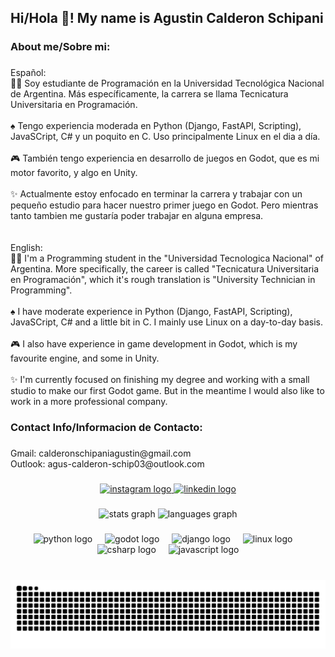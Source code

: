 <h2 align="left">Hi/Hola 👋! My name is Agustin Calderon Schipani</h2>

###

<h3 align="left">About me/Sobre mi:</h3>

###

<p align="left">Español: <br>👨‍🎓 Soy estudiante de Programación en la Universidad Tecnológica Nacional de Argentina. Más específicamente, la carrera se llama Tecnicatura Universitaria en Programación.<br><br>♠ Tengo experiencia moderada en Python (Django, FastAPI, Scripting), JavaSCript, C# y un poquito en C. Uso principalmente Linux en el dia a día.<br><br>🎮 También tengo experiencia en desarrollo de juegos en Godot, que es mi motor favorito, y algo en Unity.<br><br>✨ Actualmente estoy enfocado en terminar la carrera y trabajar con un pequeño estudio para hacer nuestro primer juego en Godot. Pero mientras tanto tambien me gustaría poder trabajar en alguna empresa.<br><br><br>English: <br>👨‍🎓 I'm a Programming student in the "Universidad Tecnologica Nacional" of Argentina. More specifically, the career is called "Tecnicatura Universitaria en Programación", which it's rough translation is "University Technician in Programming".<br><br>♠ I have moderate experience in Python (Django, FastAPI, Scripting), JavaSCript, C# and a little bit in C. I mainly use Linux on a day-to-day basis.<br><br>🎮 I also have experience in game development in Godot, which is my favourite engine, and some in Unity.<br><br>✨ I'm currently focused on finishing my degree and working with a small studio to make our first Godot game. But in the meantime I would also like to work in a more professional company.</p>

###

<h3 align="left">Contact Info/Informacion de Contacto:</h3>

###

<p align="left">Gmail: calderonschipaniagustin@gmail.com<br>Outlook: agus-calderon-schip03@outlook.com</p>

###

<div align="center">
  <a href="https://www.instagram.com/agus_schip/" target="_blank">
    <img src="https://img.shields.io/static/v1?message=Instagram&logo=instagram&label=&color=E4405F&logoColor=white&labelColor=&style=for-the-badge" height="35" alt="instagram logo"  />
  </a>
  <a href="https://www.linkedin.com/in/agustinnicolascalderonschipani/" target="_blank">
    <img src="https://img.shields.io/static/v1?message=LinkedIn&logo=linkedin&label=&color=0077B5&logoColor=white&labelColor=&style=for-the-badge" height="35" alt="linkedin logo"  />
  </a>
</div>

###

<div align="center">
  <img src="https://github-readme-stats.vercel.app/api?username=ElMrGasMan&hide_title=false&hide_rank=false&show_icons=true&include_all_commits=true&count_private=true&disable_animations=false&theme=dracula&locale=en&hide_border=false" height="150" alt="stats graph"  />
  <img src="https://github-readme-stats.vercel.app/api/top-langs?username=ElMrGasMan&locale=en&hide_title=false&layout=compact&card_width=320&langs_count=6&theme=dracula&hide_border=false" height="150" alt="languages graph"  />
</div>

###

<div align="center">
  <img src="https://cdn.jsdelivr.net/gh/devicons/devicon/icons/python/python-original.svg" height="30" alt="python logo"  />
  <img width="12" />
  <img src="https://cdn.jsdelivr.net/gh/devicons/devicon/icons/godot/godot-original.svg" height="30" alt="godot logo"  />
  <img width="12" />
  <img src="https://cdn.jsdelivr.net/gh/devicons/devicon/icons/django/django-plain.svg" height="30" alt="django logo"  />
  <img width="12" />
  <img src="https://cdn.jsdelivr.net/gh/devicons/devicon/icons/linux/linux-original.svg" height="30" alt="linux logo"  />
  <img width="12" />
  <img src="https://cdn.jsdelivr.net/gh/devicons/devicon/icons/csharp/csharp-original.svg" height="30" alt="csharp logo"  />
  <img width="12" />
  <img src="https://cdn.jsdelivr.net/gh/devicons/devicon/icons/javascript/javascript-original.svg" height="30" alt="javascript logo"  />
</div>

###

<br clear="both">

<img src="https://raw.githubusercontent.com/ElMrGasMan/ElMrGasMan/output/snake.svg" alt="Snake animation" />

###
